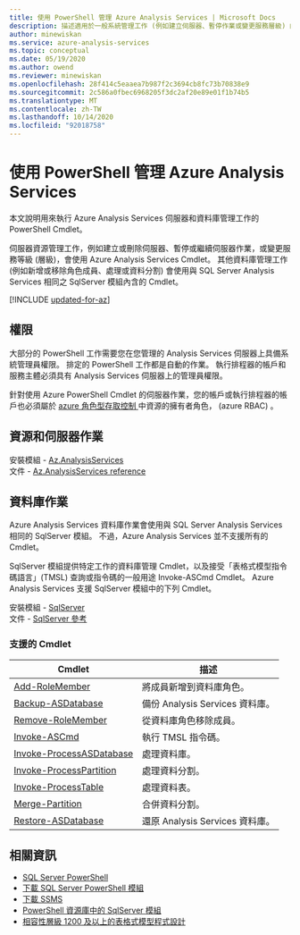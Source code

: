 ```yaml
---
title: 使用 PowerShell 管理 Azure Analysis Services | Microsoft Docs
description: 描述適用於一般系統管理工作 (例如建立伺服器、暫停作業或變更服務層級) 的 Azure Analysis Services PowerShell Cmdlet。
author: minewiskan
ms.service: azure-analysis-services
ms.topic: conceptual
ms.date: 05/19/2020
ms.author: owend
ms.reviewer: minewiskan
ms.openlocfilehash: 28f414c5eaaea7b987f2c3694cb8fc73b70838e9
ms.sourcegitcommit: 2c586a0fbec6968205f3dc2af20e89e01f1b74b5
ms.translationtype: MT
ms.contentlocale: zh-TW
ms.lasthandoff: 10/14/2020
ms.locfileid: "92018758"
---
```

# <a name="manage-azure-analysis-services-with-powershell"></a>使用 PowerShell 管理 Azure Analysis Services

本文說明用來執行 Azure Analysis Services 伺服器和資料庫管理工作的 PowerShell Cmdlet。 

伺服器資源管理工作，例如建立或刪除伺服器、暫停或繼續伺服器作業，或變更服務等級 (層級)，會使用 Azure Analysis Services Cmdlet。 其他資料庫管理工作 (例如新增或移除角色成員、處理或資料分割) 會使用與 SQL Server Analysis Services 相同之 SqlServer 模組內含的 Cmdlet。

[!INCLUDE [updated-for-az](../../includes/updated-for-az.md)]

## <a name="permissions"></a>權限

大部分的 PowerShell 工作需要您在您管理的 Analysis Services 伺服器上具備系統管理員權限。 排定的 PowerShell 工作都是自動的作業。 執行排程器的帳戶和服務主體必須具有 Analysis Services 伺服器上的管理員權限。 

針對使用 Azure PowerShell Cmdlet 的伺服器作業，您的帳戶或執行排程器的帳戶也必須屬於 [azure 角色型存取控制 ](../role-based-access-control/overview.md)中資源的擁有者角色， (azure RBAC) 。 

## <a name="resource-and-server-operations"></a>資源和伺服器作業 

安裝模組 - [Az.AnalysisServices](https://www.powershellgallery.com/packages/Az.AnalysisServices)   
文件 - [Az.AnalysisServices reference](/powershell/module/az.analysisservices)

## <a name="database-operations"></a>資料庫作業

Azure Analysis Services 資料庫作業會使用與 SQL Server Analysis Services 相同的 SqlServer 模組。 不過，Azure Analysis Services 並不支援所有的 Cmdlet。 

SqlServer 模組提供特定工作的資料庫管理 Cmdlet，以及接受「表格式模型指令碼語言」(TMSL) 查詢或指令碼的一般用途 Invoke-ASCmd Cmdlet。 Azure Analysis Services 支援 SqlServer 模組中的下列 Cmdlet。

安裝模組 - [SqlServer](https://www.powershellgallery.com/packages/SqlServer)   
文件 - [SqlServer 參考](/powershell/module/sqlserver)

### <a name="supported-cmdlets"></a>支援的 Cmdlet

|Cmdlet|描述|
|------------|-----------------| 
|[Add-RoleMember](/powershell/module/sqlserver/Add-RoleMember)|將成員新增到資料庫角色。| 
|[Backup-ASDatabase](/powershell/module/sqlserver/backup-asdatabase)|備份 Analysis Services 資料庫。|  
|[Remove-RoleMember](/powershell/module/sqlserver/remove-rolemember)|從資料庫角色移除成員。|   
|[Invoke-ASCmd](/powershell/module/sqlserver/invoke-ascmd)|執行 TMSL 指令碼。|
|[Invoke-ProcessASDatabase](/powershell/module/sqlserver/invoke-processasdatabase)|處理資料庫。|  
|[Invoke-ProcessPartition](/powershell/module/sqlserver/invoke-processpartition)|處理資料分割。| 
|[Invoke-ProcessTable](/powershell/module/sqlserver/invoke-processtable)|處理資料表。|  
|[Merge-Partition](/powershell/module/sqlserver/merge-partition)|合併資料分割。|  
|[Restore-ASDatabase](/powershell/module/sqlserver/restore-asdatabase)|還原 Analysis Services 資料庫。| 
  

## <a name="related-information"></a>相關資訊

* [SQL Server PowerShell](/sql/powershell/sql-server-powershell)      
* [下載 SQL Server PowerShell 模組](/sql/ssms/download-sql-server-ps-module)   
* [下載 SSMS](/sql/ssms/download-sql-server-management-studio-ssms)   
* [PowerShell 資源庫中的 SqlServer 模組](https://www.powershellgallery.com/packages/SqlServer)    
* [相容性層級 1200 及以上的表格式模型程式設計](/analysis-services/tabular-model-programming-compatibility-level-1200/tabular-model-programming-for-compatibility-level-1200)